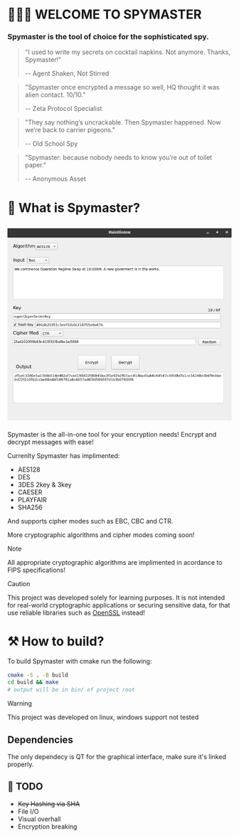 # 🕵🏽‍♂️ WELCOME TO SPYMASTER

### Spymaster is the tool of choice for the sophisticated spy.

> "I used to write my secrets on cocktail napkins. Not anymore. Thanks, Spymaster!"
>
> -- Agent Shaken, Not Stirred

> "Spymaster once encrypted a message so well, HQ thought it was alien contact. 10/10."
>
> -- Zeta Protocol Specialist

> "They say nothing’s uncrackable. Then Spymaster happened. Now we’re back to carrier pigeons."
>
> -- Old School Spy

> "Spymaster: because nobody needs to know you’re out of toilet paper."
>
> -- Anonymous Asset

# 💭 What is Spymaster?

## ![screenshot](docs/screenshot.png)

Spymaster is the all-in-one tool for your encryption needs!
Encrypt and decrypt messages with ease!

Currenlty Spymaster has implimented:

- AES128
- DES
- 3DES 2key & 3key
- CAESER
- PLAYFAIR
- SHA256

And supports cipher modes such as EBC, CBC and CTR.

More cryptographic algorithms and cipher modes coming soon!

> [!NOTE]
> All appropriate cryptographic algorithms are implimented in acordance to FIPS specifications!

> [!CAUTION]
> This project was developed solely for learning purposes. It is not intended for real-world cryptographic applications or securing sensitive data, for that use reliable libraries such as [OpenSSL](https://www.openssl.org/) instead!

# ⚒️ How to build?

To build Spymaster with cmake run the following:

```bash
cmake -S . -B build
cd build && make
# output will be in bin/ of project root
```

> [!WARNING]
> This project was developed on linux, windows support not tested

## Dependencies

The only dependecy is QT for the graphical interface, make sure it's linked properly.

## 🎯 TODO

- ~~Key Hashing via SHA~~
- File I/O
- Visual overhall
- Encryption breaking
